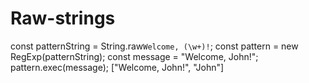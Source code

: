 # Raw-strings

const patternString = String.raw`Welcome, (\w+)!`;
const pattern = new RegExp(patternString);
const message = "Welcome, John!";
pattern.exec(message);
["Welcome, John!", "John"]
